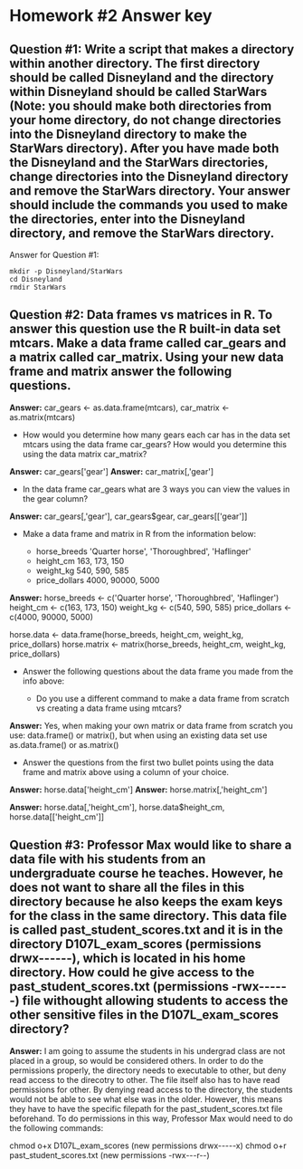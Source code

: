 # Homework #2 Answer key

## Question #1: Write a script that makes a directory within another directory.  The first directory should be called Disneyland and the directory within Disneyland should be called StarWars (Note: you should make both directories from your home directory, do not change directories into the Disneyland directory to make the StarWars directory). After you have made both the Disneyland and the StarWars directories, change directories into the Disneyland directory and remove the StarWars directory. Your answer should include the commands you used to make the directories, enter into the Disneyland directory, and remove the StarWars directory.

Answer for Question #1: 

    mkdir -p Disneyland/StarWars
    cd Disneyland
    rmdir StarWars

## Question #2: Data frames vs matrices in R. To answer this question use the R built-in data set mtcars. Make a data frame called car_gears and a matrix called car_matrix. Using your new data frame and matrix answer the following questions.
 
**Answer:** car_gears <- as.data.frame(mtcars), car_matrix <- as.matrix(mtcars)

 * How would you determine how many gears each car has in the data set mtcars using the data frame car_gears? How would you determine this using the data matrix car_matrix?

**Answer:** car_gears['gear']
**Answer:** car_matrix[,'gear']

 * In the data frame car_gears what are 3 ways you can view the values in the gear column?

**Answer:** car_gears[,'gear'], car_gears$gear, car_gears[['gear']]

 * Make a data frame and matrix in R from the information below:

   - horse_breeds 'Quarter horse', 'Thoroughbred', 'Haflinger'
   - height_cm 163, 173, 150
   - weight_kg 540, 590, 585
   - price_dollars 4000, 90000, 5000

**Answer:** 
 horse_breeds <- c('Quarter horse', 'Thoroughbred', 'Haflinger')
 height_cm <- c(163, 173, 150)
 weight_kg <- c(540, 590, 585)
 price_dollars <- c(4000, 90000, 5000)

 horse.data <- data.frame(horse_breeds, height_cm, weight_kg, price_dollars)
 horse.matrix <- matrix(horse_breeds, height_cm, weight_kg, price_dollars)

 * Answer the following questions about the data frame you made from the info above:
  
   - Do you use a different command to make a data frame from scratch vs creating a data frame using mtcars?

**Answer:** Yes, when making your own matrix or data frame from scratch you use: data.frame() or matrix(), but when using an existing data set use as.data.frame() or as.matrix()

   - Answer the questions from the first two bullet points using the data frame and matrix above using a column of your choice.

**Answer:** horse.data['height_cm']
**Answer:** horse.matrix[,'height_cm']

**Answer:** horse.data[,'height_cm'], horse.data$height_cm, horse.data[['height_cm']]

## Question #3: Professor Max would like to share a data file with his students from an undergraduate course he teaches. However, he does not want to share all the files in this directory because he also keeps the exam keys for the class in the same directory. This data file is called past_student_scores.txt and it is in the directory D107L_exam_scores (permissions drwx------), which is located in his home directory. How could he give access to the past_student_scores.txt (permissions -rwx------) file withought allowing students to access the other sensitive files in the D107L_exam_scores directory?

**Answer:** I am going to assume the students in his undergrad class are not placed in a group, so would be considered others. In order to do the permissions properly, the directory needs to executable to other, but deny read access to the direcotry to other. The file itself also has to have read permissions for other.  By denying read access to the directory, the students would not be able to see what else was in the older.  However, this means they have to have the specific filepath for the past_student_scores.txt file beforehand.  To do permissions in this way, Professor Max would need to do the following commands: 

chmod o+x D107L_exam_scores (new permissions drwx-----x)
chmod o+r past_student_scores.txt (new permissions -rwx---r--)
 
 
